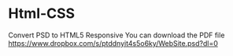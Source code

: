 # Html-CSS
Convert PSD to HTML5 Responsive
You can download the PDF file https://www.dropbox.com/s/ptddnyit4s5o6ky/WebSite.psd?dl=0
